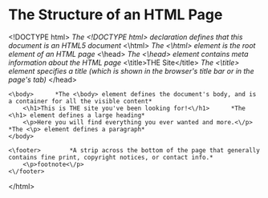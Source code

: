 # The Structure of an HTML Page

<\!DOCTYPE html>     *The <\!DOCTYPE html> declaration defines that this document is an HTML5 document*
<\html>      *The <\html> element is the root element of an HTML page*
    <\head>      *The <\head> element contains meta information about the HTML page*
        <\title>THE Site<\/title>     *The <\title> element specifies a title (which is shown in the browser's title bar or in the page's tab)*
    <\/head>

    <\body>      *The <\body> element defines the document's body, and is a container for all the visible content*
        <\h1>This is THE site you've been looking for!<\/h1>      *The <\h1> element defines a large heading*
        <\p>Here you will find everything you ever wanted and more.<\/p>     *The <\p> element defines a paragraph*
    </body>

    <\footer>        *A strip across the bottom of the page that generally contains fine print, copyright notices, or contact info.*
        <\p>footnote<\/p>
    <\/footer>
<\/html>
